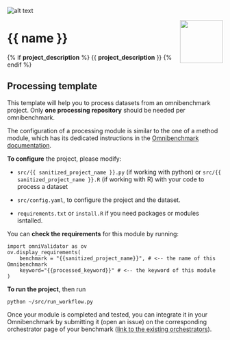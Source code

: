
![alt text](https://github.com/omnibenchmark/contributed-project-templates/blob/main/img/omnibenchmark.png?raw=true)

<img align="right" width="100" height="100" src="https://github.com/omnibenchmark/contributed-project-templates/blob/main/img/processing.png?raw=true">


# {{ name }}

{% if __project_description__ %} {{ __project_description__ }} {% endif %}

## Processing template

This template will help you to process datasets from an omnibenchmark project. Only **one processing repository** should be needed per omnibenchmark. 

The configuration of a processing module is similar to the one of a method module, which has its dedicated instructions in the [Omnibenchmark documentation](https://omnibenchmark.readthedocs.io/en/latest/start/modules/02_method_module.html#).

**To configure** the project, please modify: 

- `src/{{ sanitized_project_name }}.py` (if working with python) or 
`src/{{ sanitized_project_name }}.R` (if working with R) with your code to process a dataset

- `src/config.yaml`, to configure the project and the dataset.

- `requirements.txt` or `install.R` if you need packages or modules isntalled. 

You can **check the requirements** for this module by running: 

```
import omniValidator as ov
ov.display_requirements(
    benchmark = "{{sanitized_project_name}}", # <-- the name of this Omnibenchmark
    keyword="{{processed_keyword}}" # <-- the keyword of this module
)
```

**To run the project**, then run

`python ~/src/run_workflow.py`

Once your module is completed and tested, you can integrate it in your Omnibenchmark by submitting it (open an issue) on the corresponding orchestrator page of your benchmark ([link to the existing orchestrators](https://omnibenchmark.pages.uzh.ch/omb-site/p/benchmarks/)). 
